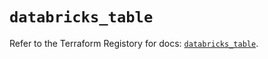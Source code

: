 # `databricks_table`

Refer to the Terraform Registory for docs: [`databricks_table`](https://registry.terraform.io/providers/databricks/databricks/1.33.0/docs/resources/table).
